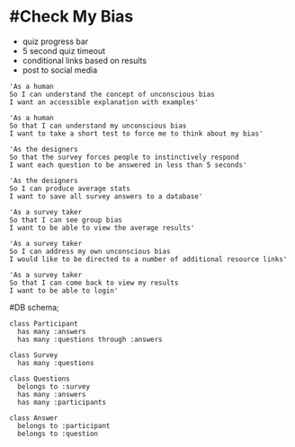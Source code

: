 #Check My Bias
=============

* quiz progress bar
* 5 second quiz timeout
* conditional links based on results
* post to social media


```
'As a human
So I can understand the concept of unconscious bias
I want an accessible explanation with examples'

'As a human
So that I can understand my unconscious bias
I want to take a short test to force me to think about my bias'

'As the designers
So that the survey forces people to instinctively respond
I want each question to be answered in less than 5 seconds'

'As the designers
So I can produce average stats
I want to save all survey answers to a database'

'As a survey taker
So that I can see group bias
I want to be able to view the average results'

'As a survey taker
So I can address my own unconscious bias
I would like to be directed to a number of additional resource links'

'As a survey taker
So that I can come back to view my results
I want to be able to login'
```


#DB schema;
```
class Participant
  has many :answers
  has many :questions through :answers
```
```
class Survey
  has many :questions
```
```
class Questions
  belongs to :survey
  has many :answers
  has many :participants
```
```
class Answer
  belongs to :participant
  belongs to :question
```

